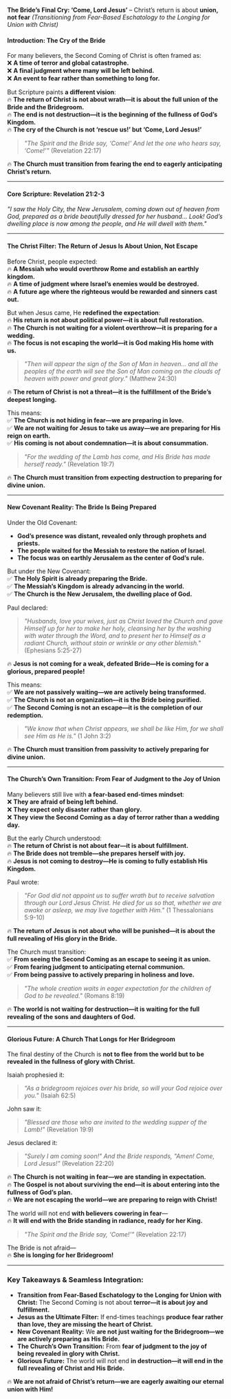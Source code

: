 **The Bride’s Final Cry: ‘Come, Lord Jesus’** – Christ’s return is about **union, not fear**
_(Transitioning from Fear-Based Eschatology to the Longing for Union with Christ)_

#### **Introduction: The Cry of the Bride**

For many believers, the Second Coming of Christ is often framed as:  
❌ **A time of terror and global catastrophe.**  
❌ **A final judgment where many will be left behind.**  
❌ **An event to fear rather than something to long for.**

But Scripture paints **a different vision**:  
🔥 **The return of Christ is not about wrath—it is about the full union of the Bride and the Bridegroom.**  
🔥 **The end is not destruction—it is the beginning of the fullness of God’s Kingdom.**  
🔥 **The cry of the Church is not ‘rescue us!’ but ‘Come, Lord Jesus!’**

> _"The Spirit and the Bride say, ‘Come!’ And let the one who hears say, ‘Come!’"_ (Revelation 22:17)

🔥 **The Church must transition from fearing the end to eagerly anticipating Christ’s return.**

---

#### **Core Scripture: Revelation 21:2-3**

_"I saw the Holy City, the New Jerusalem, coming down out of heaven from God, prepared as a bride beautifully dressed for her husband… Look! God’s dwelling place is now among the people, and He will dwell with them."_

---

#### **The Christ Filter: The Return of Jesus Is About Union, Not Escape**

Before Christ, people expected:  
🔥 **A Messiah who would overthrow Rome and establish an earthly kingdom.**  
🔥 **A time of judgment where Israel’s enemies would be destroyed.**  
🔥 **A future age where the righteous would be rewarded and sinners cast out.**

But when Jesus came, He **redefined the expectation**:  
🔥 **His return is not about political power—it is about full restoration.**  
🔥 **The Church is not waiting for a violent overthrow—it is preparing for a wedding.**  
🔥 **The focus is not escaping the world—it is God making His home with us.**

> _"Then will appear the sign of the Son of Man in heaven… and all the peoples of the earth will see the Son of Man coming on the clouds of heaven with power and great glory."_ (Matthew 24:30)

🔥 **The return of Christ is not a threat—it is the fulfillment of the Bride’s deepest longing.**

This means:  
✅ **The Church is not hiding in fear—we are preparing in love.**  
✅ **We are not waiting for Jesus to take us away—we are preparing for His reign on earth.**  
✅ **His coming is not about condemnation—it is about consummation.**

> _"For the wedding of the Lamb has come, and His Bride has made herself ready."_ (Revelation 19:7)

🔥 **The Church must transition from expecting destruction to preparing for divine union.**

---

#### **New Covenant Reality: The Bride Is Being Prepared**

Under the Old Covenant:

- **God’s presence was distant, revealed only through prophets and priests.**
- **The people waited for the Messiah to restore the nation of Israel.**
- **The focus was on earthly Jerusalem as the center of God’s rule.**

But under the New Covenant:  
✅ **The Holy Spirit is already preparing the Bride.**  
✅ **The Messiah’s Kingdom is already advancing in the world.**  
✅ **The Church is the New Jerusalem, the dwelling place of God.**

Paul declared:

> _"Husbands, love your wives, just as Christ loved the Church and gave Himself up for her to make her holy, cleansing her by the washing with water through the Word, and to present her to Himself as a radiant Church, without stain or wrinkle or any other blemish."_ (Ephesians 5:25-27)

🔥 **Jesus is not coming for a weak, defeated Bride—He is coming for a glorious, prepared people!**

This means:  
✅ **We are not passively waiting—we are actively being transformed.**  
✅ **The Church is not an organization—it is the Bride being purified.**  
✅ **The Second Coming is not an escape—it is the completion of our redemption.**

> _"We know that when Christ appears, we shall be like Him, for we shall see Him as He is."_ (1 John 3:2)

🔥 **The Church must transition from passivity to actively preparing for divine union.**

---

#### **The Church’s Own Transition: From Fear of Judgment to the Joy of Union**

Many believers still live with **a fear-based end-times mindset**:  
❌ **They are afraid of being left behind.**  
❌ **They expect only disaster rather than glory.**  
❌ **They view the Second Coming as a day of terror rather than a wedding day.**

But the early Church understood:  
🔥 **The return of Christ is not about fear—it is about fulfillment.**  
🔥 **The Bride does not tremble—she prepares herself with joy.**  
🔥 **Jesus is not coming to destroy—He is coming to fully establish His Kingdom.**

Paul wrote:

> _"For God did not appoint us to suffer wrath but to receive salvation through our Lord Jesus Christ. He died for us so that, whether we are awake or asleep, we may live together with Him."_ (1 Thessalonians 5:9-10)

🔥 **The return of Jesus is not about who will be punished—it is about the full revealing of His glory in the Bride.**

The Church must transition:  
✅ **From seeing the Second Coming as an escape to seeing it as union.**  
✅ **From fearing judgment to anticipating eternal communion.**  
✅ **From being passive to actively preparing in holiness and love.**

> _"The whole creation waits in eager expectation for the children of God to be revealed."_ (Romans 8:19)

🔥 **The world is not waiting for destruction—it is waiting for the full revealing of the sons and daughters of God.**

---

#### **Glorious Future: A Church That Longs for Her Bridegroom**

The final destiny of the Church is **not to flee from the world but to be revealed in the fullness of glory with Christ.**

Isaiah prophesied it:

> _"As a bridegroom rejoices over his bride, so will your God rejoice over you."_ (Isaiah 62:5)

John saw it:

> _"Blessed are those who are invited to the wedding supper of the Lamb!"_ (Revelation 19:9)

Jesus declared it:

> _"Surely I am coming soon!" And the Bride responds, "Amen! Come, Lord Jesus!"_ (Revelation 22:20)

🔥 **The Church is not waiting in fear—we are standing in expectation.**  
🔥 **The Gospel is not about surviving the end—it is about entering into the fullness of God’s plan.**  
🔥 **We are not escaping the world—we are preparing to reign with Christ!**

The world will not end **with believers cowering in fear**—  
🔥 **It will end with the Bride standing in radiance, ready for her King.**

> _"The Spirit and the Bride say, ‘Come!’"_ (Revelation 22:17)

The Bride is not afraid—  
🔥 **She is longing for her Bridegroom!**

---

### **Key Takeaways & Seamless Integration:**

- **Transition from Fear-Based Eschatology to the Longing for Union with Christ:** The Second Coming is not about **terror—it is about joy and fulfillment.**
- **Jesus as the Ultimate Filter:** If end-times teachings **produce fear rather than love, they are missing the heart of Christ.**
- **New Covenant Reality:** We **are not just waiting for the Bridegroom—we are actively preparing as His Bride.**
- **The Church’s Own Transition:** From **fear of judgment to the joy of being revealed in glory with Christ.**
- **Glorious Future:** The world will not end **in destruction—it will end in the full revealing of Christ and His Bride.**

🔥 **We are not afraid of Christ’s return—we are eagerly awaiting our eternal union with Him!**